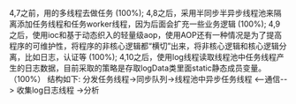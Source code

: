 4,7之前，用的多线程去做任务 (100%);
4,8之后，采用半同步半异步线程池来隔离添加任务线程和任务worker线程，因为后面会扩充一些业务逻辑 (100%);
4,9之后，使用ioc和基于动态织入的轻量级aop，使用AOP还有一种情况是为了提高程序的可维护性，将程序的非核心逻辑都“横切”出来，将非核心逻辑和核心逻辑分离，比如日志，认证等 (100%);
4,10之后，使用log线程读取线程池中任务线程产生的日志数据，目前采取的策略是存取logData类里面static静态成员变量。（100%）
结构如下:
分发任务线程->同步队列->线程池中异步任务线程  <--通信-->  收集log日志线程 ->分析